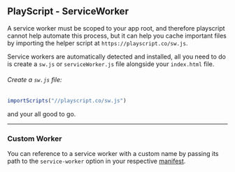 PlayScript - ServiceWorker
---
A service worker must be scoped to your app root, and therefore playscript cannot help automate this process, but it can help you cache important files by importing the helper script at `https://playscript.co/sw.js`.

Service workers are automatically detected and installed, all you need to do is create a `sw.js` or `serviceWorker.js` file alongside your `index.html` file.

###### Create a `sw.js` file:
```javascript
importScripts("//playscript.co/sw.js")
```
and your all good to go.

---
### Custom Worker
You can reference to a service worker with a custom name by passing its path to the `service-worker` option in your respective [manifest](./manifest.md).